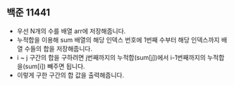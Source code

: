 ## 백준 11441
- 우선 N개의 수를 배열 arr에 저장해줍니다.
- 누적합을 이용해 sum 배열의 해당 인덱스 번호에 1번째 수부터 해당 인덱스까지 배열 수들의 합을 저장해줍니다.
- i ~ j 구간의 합을 구하려면 j번째까지의 누적합(sum[j])에서 i-1번째까지의 누적합을(sum[i]) 빼주면 됩니다.
- 이렇게 구한 구간의 합 값을 출력해줍니다.